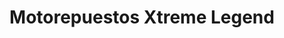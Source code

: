 ---
title: "Motorepuestos Xtreme Legend"
url: /cartago/motorepuestos-xtreme-legend/
shop: motocicleta
---
